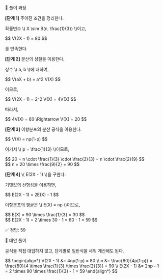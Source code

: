 🧩 풀이 과정

<p><strong>[단계 1]</strong> 주어진 조건을 정리한다.</p> <p>확률변수 \( X \sim B(n, \frac{1}{3}) \)이고,</p> <div class="math-display">$$ V(2X - 1) = 80 $$</div> <p>를 만족한다.</p>
<p><strong>[단계 2]</strong> 분산의 성질을 이용한다.</p> <p>상수 \( a, b \)에 대하여,</p> <div class="math-display">$$ V(aX + b) = a^2 V(X) $$</div> <p>이므로,</p> <div class="math-display">$$ V(2X - 1) = 2^2 V(X) = 4V(X) $$</div> <p>따라서,</p> <div class="math-display">$$ 4V(X) = 80 \Rightarrow V(X) = 20 $$</div>
<p><strong>[단계 3]</strong> 이항분포의 분산 공식을 이용한다.</p> <div class="math-display">$$ V(X) = np(1-p) $$</div> <p>여기서 \( p = \frac{1}{3} \)이므로,</p> <div class="math-display">$$ 20 = n \cdot \frac{1}{3} \cdot \frac{2}{3} = n \cdot \frac{2}{9} $$</div> <div class="math-display">$$ n = 20 \times \frac{9}{2} = 90 $$</div>
<p><strong>[단계 4]</strong> \( E(2X - 1) \)을 구한다.</p> <p>기댓값의 선형성을 이용하면,</p> <div class="math-display">$$ E(2X - 1) = 2E(X) - 1 $$</div> <p>이항분포의 평균은 \( E(X) = np \)이므로,</p> <div class="math-display">$$ E(X) = 90 \times \frac{1}{3} = 30 $$</div> <div class="math-display">$$ E(2X - 1) = 2 \times 30 - 1 = 60 - 1 = 59 $$</div>

✅ 정답: 59

🔁 대안 풀이

<p>공식을 직접 대입하지 않고, 단계별로 일반식을 세워 계산해도 된다.</p> <div class="math-display">$$ \begin{align*} V(2X - 1) &= 4np(1-p) = 80 \\ n &= \frac{80}{4p(1-p)} = \frac{80}{4 \times \frac{1}{3} \times \frac{2}{3}} = 90 \\ E(2X - 1) &= 2np - 1 = 2 \times 90 \times \frac{1}{3} - 1 = 59 \end{align*} $$</div>
